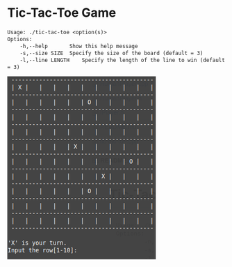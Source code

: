 # Tic-Tac-Toe Game

```
Usage: ./tic-tac-toe <option(s)>
Options:
	-h,--help		Show this help message
	-s,--size SIZE	Specify the size of the board (default = 3)
	-l,--line LENGTH	Specify the length of the line to win (default = 3)
```

![image01](images/img01.png)
